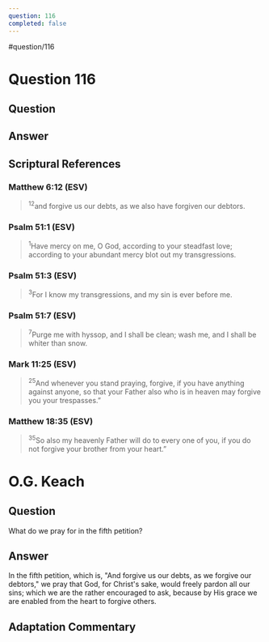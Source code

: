 ```yaml
---
question: 116
completed: false
---
```

#question/116
# Question 116

## Question


## Answer


## Scriptural References
### Matthew 6:12 (ESV)
> <sup>12</sup>and forgive us our debts, as we also have forgiven our debtors.

### Psalm 51:1 (ESV)
> <sup>1</sup>Have mercy on me, O God, according to your steadfast love; according to your abundant mercy blot out my transgressions.

### Psalm 51:3 (ESV)
> <sup>3</sup>For I know my transgressions, and my sin is ever before me.

### Psalm 51:7 (ESV)
> <sup>7</sup>Purge me with hyssop, and I shall be clean; wash me, and I shall be whiter than snow.

### Mark 11:25 (ESV)
> <sup>25</sup>And whenever you stand praying, forgive, if you have anything against anyone, so that your Father also who is in heaven may forgive you your trespasses.”

### Matthew 18:35 (ESV)
> <sup>35</sup>So also my heavenly Father will do to every one of you, if you do not forgive your brother from your heart.”

# O.G. Keach
## Question
What do we pray for in the fifth petition?

## Answer
In the fifth petition, which is, "And forgive us our debts, as we forgive our debtors," we pray that God, for Christ's sake, would freely pardon all our sins; which we are the rather encouraged to ask, because by His grace we are enabled from the heart to forgive others.

## Adaptation Commentary
